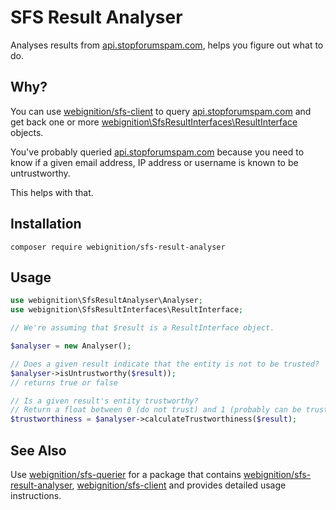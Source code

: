 # SFS Result Analyser

Analyses results from [api.stopforumspam.com][sfs-usage], helps you figure out what to do.

## Why?

You can use [webignition/sfs-client](https://github.com/webignition/sfs-client) to query 
[api.stopforumspam.com][sfs-usage] and get back one or more
[webignition\SfsResultInterfaces\ResultInterface](https://github.com/webignition/sfs-result-interfaces)
objects.

You've probably queried [api.stopforumspam.com][sfs-usage] because you need to know if a given 
email address, IP address or username is known to be untrustworthy.

This helps with that.

## Installation

`composer require webignition/sfs-result-analyser`

## Usage

```php
use webignition\SfsResultAnalyser\Analyser;
use webignition\SfsResultInterfaces\ResultInterface;

// We're assuming that $result is a ResultInterface object.

$analyser = new Analyser();

// Does a given result indicate that the entity is not to be trusted?
$analyser->isUntrustworthy($result));
// returns true or false

// Is a given result's entity trustworthy?
// Return a float between 0 (do not trust) and 1 (probably can be trusted)
$trustworthiness = $analyser->calculateTrustworthiness($result);
```

## See Also
Use [webignition/sfs-querier](https://github.com/webignition/sfs-querier) for a package that
contains [webignition/sfs-result-analyser](https://github.com/webignition/sfs-result-analyser),
[webignition/sfs-client](https://github.com/webignition/sfs-client) and provides detailed
usage instructions.

[sfs-usage]: (https://www.stopforumspam.com/usage)
